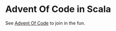 Advent Of Code in Scala
=======================

See [Advent Of Code](http://adventofcode.com) to join in the fun.
